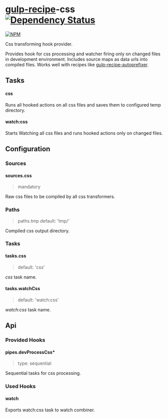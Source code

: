 # [gulp-recipe](https://github.com/PGS-dev/gulp-recipe-loader)-css [![Dependency Status][depstat-image]][depstat-url]
[![NPM][npm-image]][npm-url]

Css transforming hook provider.

Provides hook for css processing and watcher firing only on changed files in development environment.
Includes source maps as data urls into compiled files.
Works well with recipes like [gulp-recipe-autoprefixer](https://github.com/PGS-dev/gulp-recipe-autoprefixer).

## Tasks
#### css
Runs all hooked actions on all css files and saves them to configured temp directory.

#### watch:css
Starts Watching all css files and runs hooked actions only on changed files.

## Configuration
### Sources
#### sources.css
> mandatory

Raw css files to be compiled by all css transformers.

### Paths
> paths.tmp
> default: 'tmp/'

Compiled css output directory.

### Tasks
#### tasks.css
> default: 'css'

_css_ task name.

#### tasks.watchCss
> default: 'watch:css'

_watch:css_ task name.

## Api
### Provided Hooks
#### pipes.devProcessCss*
> type: sequential

Sequential tasks for css processing.

### Used Hooks
#### watch

Exports watch:css task to watch combiner.

[npm-url]: https://npmjs.org/package/gulp-recipe-css
[npm-image]: https://nodei.co/npm/gulp-recipe-css.png?downloads=true

[depstat-url]: https://david-dm.org/PGS-dev/gulp-recipe-css
[depstat-image]: http://img.shields.io/david/PGS-dev/gulp-recipe-css.svg?style=flat
